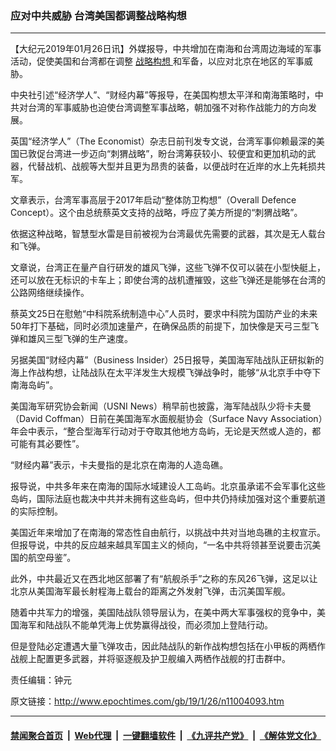 ### 应对中共威胁 台湾美国都调整战略构想
------------------------

<p>
 【大纪元2019年01月26日讯】外媒报导，中共增加在南海和台湾周边海域的军事活动，促使美国和台湾都在调整
 <a href="http://www.epochtimes.com/gb/tag/%E6%88%98%E7%95%A5%E6%9E%84%E6%83%B3.html">
  战略构想
 </a>
 和军备，以应对北京在地区的军事威胁。
</p>
<p>
 中央社引述“经济学人”、“财经内幕”等报导，在美国构想太平洋和南海策略时，中共对台湾的军事威胁也迫使台湾调整军事战略，朝加强不对称作战能力的方向发展。
</p>
<p>
 英国“经济学人”（The Economist）杂志日前刊发专文说，台湾军事仰赖最深的美国已敦促台湾进一步迈向“刺猬战略”，盼台湾筹获较小、较便宜和更加机动的武器，代替战机、战舰等大型并且更为昂贵的装备，以便战时在近岸的水上先耗损共军。
</p>
<p>
 文章表示，台湾军事高层于2017年启动“整体防卫构想”（Overall Defence Concept）。这个由总统蔡英文支持的战略，呼应了美方所提的“刺猬战略”。
</p>
<p>
 依据这种战略，智慧型水雷是目前被视为台湾最优先需要的武器，其次是无人载台和飞弹。
</p>
<p>
 文章说，台湾正在量产自行研发的雄风飞弹，这些飞弹不仅可以装在小型快艇上，还可以放在无标识的卡车上；即使台湾的战机遭摧毁，这些飞弹还是能够在台湾的公路网络继续操作。
</p>
<p>
 蔡英文25日在慰勉“中科院系统制造中心”人员时，要求中科院为国防产业的未来50年打下基础，同时必须加速量产，在确保品质的前提下，加快像是天弓三型飞弹和雄风三型飞弹的生产速度。
</p>
<p>
 另据美国“财经内幕”（Business Insider）25日报导，美国海军陆战队正研拟新的海上作战构想，让陆战队在太平洋发生大规模飞弹战争时，能够“从北京手中夺下南海岛屿”。
</p>
<p>
 美国海军研究协会新闻（USNI News）稍早前也披露，海军陆战队少将卡夫曼（David Coffman）日前在美国海军水面舰艇协会（Surface Navy Association）年会中表示，“整合型海军行动对于夺取其他地方岛屿，无论是天然或人造的，都可能有其必要性”。
</p>
<p>
 “财经内幕”表示，卡夫曼指的是北京在南海的人造岛礁。
</p>
<p>
 报导说，中共多年来在南海的国际水域建设人工岛屿。北京虽承诺不会军事化这些岛屿，国际法庭也裁决中共并未拥有这些岛屿，但中共仍持续加强对这个重要航道的实际控制。
</p>
<p>
 美国近年来增加了在南海的常态性自由航行，以挑战中共对当地岛礁的主权宣示。但报导说，中共的反应越来越具军国主义的倾向，“一名中共将领甚至说要击沉美国的航空母鉴”。
</p>
<p>
 此外，中共最近又在西北地区部署了有“航舰杀手”之称的东风26飞弹，这足以让北京从美国海军最长射程海上载台的距离之外发射飞弹，击沉美国军舰。
</p>
<p>
 随着中共军力的增强，美国陆战队领导层认为，在美中两大军事强权的竞争中，美国海军和陆战队不能单凭海上优势赢得战役，而必须加上登陆行动。
</p>
<p>
 但是登陆必定遭遇大量飞弹攻击，因此陆战队的新作战构想包括在小甲板的两栖作战舰上配置更多武器，并将驱逐舰及护卫舰编入两栖作战舰的打击群中。
</p>
<p>
 责任编辑：钟元
</p>

原文链接：http://www.epochtimes.com/gb/19/1/26/n11004093.htm


------------------------
#### [禁闻聚合首页](https://github.com/gfw-breaker/banned-news/blob/master/README.md) &nbsp;|&nbsp; [Web代理](https://github.com/gfw-breaker/open-proxy/blob/master/README.md) &nbsp;|&nbsp; [一键翻墙软件](https://github.com/gfw-breaker/nogfw/blob/master/README.md) &nbsp;|&nbsp; [《九评共产党》](https://github.com/gfw-breaker/9ping.md/blob/master/README.md#九评之一评共产党是什么) &nbsp;|&nbsp; [《解体党文化》](https://github.com/gfw-breaker/jtdwh.md/blob/master/README.md#绪论)